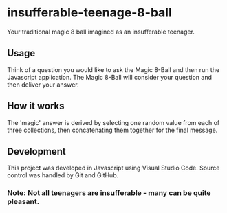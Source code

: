 # insufferable-teenage-8-ball

Your traditional magic 8 ball imagined as an insufferable teenager.

## Usage

Think of a question you would like to ask the Magic 8-Ball and then run the Javascript application. The Magic 8-Ball will consider your question and then deliver your answer.

## How it works

The 'magic' answer is derived by selecting one random value from each of three collections, then concatenating them together for the final message.

## Development

This project was developed in Javascript using Visual Studio Code. Source control was handled by Git and GitHub.

### Note: Not all teenagers are insufferable - many can be quite pleasant.
